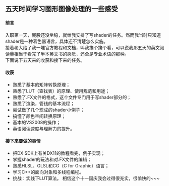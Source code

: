 ﻿## 五天时间学习图形图像处理的一些感受  
#### 前言  
入职第一天，屁股还没坐稳，就给我安排了写shader的任务。然而我当时只知道shader是一种着色器语言，具体还不清楚怎么实施。  
接着老大给了我一堆官方教程和文档，叫我挨个挨个看，可以说我那五天的英文阅读量相当于看完了半本英文书的感觉，还全是专业术语的那种。  
下面说下五天来的收获和接下来的任务。  
#### 收获  
- 熟悉了基本的矩阵转换原理；  
- 熟悉了LUT（查找表）的原理、使用规范和用途；  
- 熟悉了.FX文件的格式，这个文件专门用于写shader部分的；  
- 熟悉了渲染，管线的基本流程；  
- 尝试做了几个现成的shader小例子；  
- 搞懂了颜色空间转换原理；  
- 基本的VS2008的操作；  
- 英语阅读速度与理解力的提升。  

#### 接下来要做的事情  
- 把DX SDK上有关DX11的教程看完，例子实现；  
- 掌握shader的玩法和对.FX文件的编辑；  
- 熟悉HLSL、GLSL和CG（C for Graphic）语言；  
- 学习C++的面向对象和多线程编程。  
- 挑战：实践下LUT算法。
相信这个十一国庆我会过得很充实，很愉快的~~~  